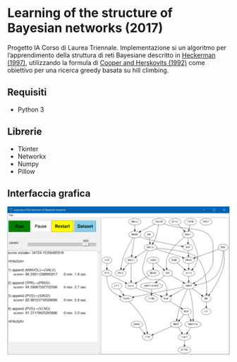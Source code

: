 # Learning of the structure of Bayesian networks (2017)
Progetto IA Corso di Laurea Triennale.
Implementazione si un algoritmo per l’apprendimento della struttura di reti Bayesiane descritto in [Heckerman (1997)](http://machinelearning102.pbworks.com/f/Tutorial-BayesianNetworks.pdf), utilizzando la formula di [Cooper and Herskovits (1992)](http://s3.amazonaws.com/academia.edu.documents/46286253/bayesianNetworks1992.pdf?AWSAccessKeyId%3DAKIAJ56TQJRTWSMTNPEA&Expires%3D1483573613&Signature%3DGJD5leY5zs5QY5ybQCX8glqq%252FtE%253D&response-content-disposition%3Dinline%253B%2520filename%253DA_Bayesian_Method_for_the_Induction_of_P.pdf) come obiettivo per una ricerca greedy basata su hill climbing.

## Requisiti

- Python 3

## Librerie

- Tkinter
- Networkx
- Numpy
- Pillow

## Interfaccia grafica

![Screenshot](./gui.PNG)
